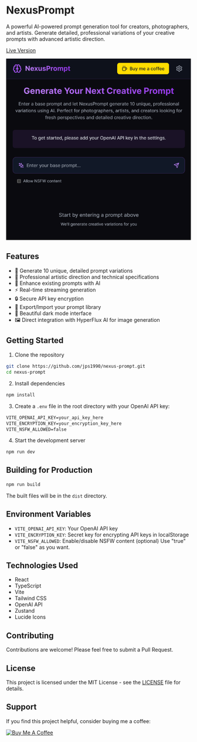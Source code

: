 # NexusPrompt

A powerful AI-powered prompt generation tool for creators, photographers, and artists. Generate detailed, professional variations of your creative prompts with advanced artistic direction.

[Live Version](https://nexusprompt.netlify.app)

![NexusPrompt](https://github.com/jps1990/nexus-prompt/raw/main/public/preview.png)

## Features

- 🎨 Generate 10 unique, detailed prompt variations
- 🎯 Professional artistic direction and technical specifications
- 💫 Enhance existing prompts with AI
- ⚡ Real-time streaming generation
- 🔒 Secure API key encryption
- 💾 Export/Import your prompt library
- 🌙 Beautiful dark mode interface
- 🖼️ Direct integration with HyperFlux AI for image generation

## Getting Started

1. Clone the repository

```bash
git clone https://github.com/jps1990/nexus-prompt.git
cd nexus-prompt
```

2. Install dependencies

```bash
npm install
```

3. Create a `.env` file in the root directory with your OpenAI API key:

```env
VITE_OPENAI_API_KEY=your_api_key_here
VITE_ENCRYPTION_KEY=your_encryption_key_here
VITE_NSFW_ALLOWED=false
```

4. Start the development server

```bash
npm run dev
```

## Building for Production

```bash
npm run build
```

The built files will be in the `dist` directory.

## Environment Variables

- `VITE_OPENAI_API_KEY`: Your OpenAI API key
- `VITE_ENCRYPTION_KEY`: Secret key for encrypting API keys in localStorage
- `VITE_NSFW_ALLOWED`: Enable/disable NSFW content (optional) Use "true" or "false" as you want.

## Technologies Used

- React
- TypeScript
- Vite
- Tailwind CSS
- OpenAI API
- Zustand
- Lucide Icons

## Contributing

Contributions are welcome! Please feel free to submit a Pull Request.

## License

This project is licensed under the MIT License - see the [LICENSE](LICENSE) file for details.

## Support

If you find this project helpful, consider buying me a coffee:

[![Buy Me A Coffee](https://www.buymeacoffee.com/assets/img/custom_images/orange_img.png)](https://buymeacoffee.com/sunboom)
